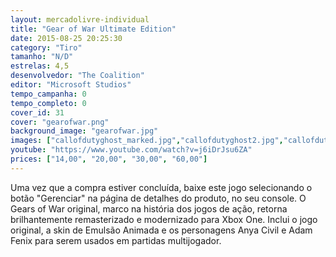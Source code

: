 ```yaml
---
layout: mercadolivre-individual
title: "Gear of War Ultimate Edition"
date: 2015-08-25 20:25:30
category: "Tiro"
tamanho: "N/D"
estrelas: 4,5
desenvolvedor: "The Coalition"
editor: "Microsoft Studios"
tempo_campanha: 0
tempo_completo: 0
cover_id: 31
cover: "gearofwar.png"
background_image: "gearofwar.jpg"
images: ["callofdutyghost_marked.jpg","callofdutyghost2.jpg","callofdutyghost3.jpg","callofdutyghost4.jpg"]
youtube: "https://www.youtube.com/watch?v=j6iDrJsu6ZA"
prices: ["14,00", "20,00", "30,00", "60,00"]
---
```


Uma vez que a compra estiver concluída, baixe este jogo selecionando o botão "Gerenciar" na página de detalhes do produto, no seu console. O Gears of War original, marco na história dos jogos de ação, retorna brilhantemente remasterizado e modernizado para Xbox One. Inclui o jogo original, a skin de Emulsão Animada e os personagens Anya Civil e Adam Fenix para serem usados em partidas multijogador.
